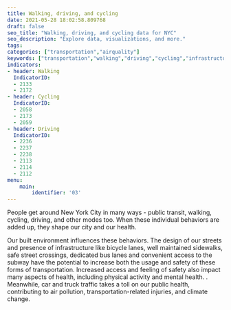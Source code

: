 ```yaml
---
title: Walking, driving, and cycling
date: 2021-05-28 18:02:58.809768
draft: false
seo_title: "Walking, driving, and cycling data for NYC"
seo_description: "Explore data, visualizations, and more."
tags: 
categories: ["transportation","airquality"]
keywords: ["transportation","walking","driving","cycling","infrastructure","streets","roads","safety"]
indicators:
- header: Walking
  IndicatorID: 
  - 2133
  - 2172
- header: Cycling
  IndicatorID:
  - 2058
  - 2173  
  - 2059
- header: Driving
  IndicatorID:  
  - 2236
  - 2237
  - 2238
  - 2113
  - 2114
  - 2112
menu:
    main:
        identifier: '03'
---
```

 
People get around New York City in many ways - public transit, walking, cycling, driving, and other modes too. When these individual behaviors are added up, they shape our city and our health.

Our built environment influences these behaviors. The design of our streets and presence of infrastructure like bicycle lanes, well maintained sidewalks, safe street crossings, dedicated bus lanes and convenient access to the subway have the potential to increase both the usage and safety of these forms of transportation. Increased access and feeling of safety also impact many aspects of health, including physical activity and mental health. . Meanwhile, car and truck traffic takes a toll on our public health, contributing to air pollution, transportation-related injuries, and climate change.



